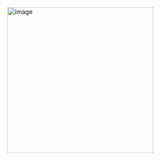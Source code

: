 <img width="337" alt="image" src="https://github.com/user-attachments/assets/a0b8b940-dcd5-49cc-bb2d-60f42c12a96a">

